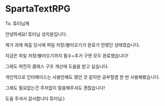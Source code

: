 # SpartaTextRPG
To. 튜터님께

안녕하세요! 튜터님 성지윤입니다.

제가 과제 제출 당시에 파일 저장/불러오기가 완료가 안됐던 상태였습니다.

지금은 파일 저장/불러오기까지 필수+추가 구현 모두 완료했습니다!

그래도 여전히 클래스 구조 개선에 도움을 받고 싶습니다.

개인적으로 인터페이스는 사용안해도 됐던 것 같지만 공부할겸 한 번 사용해봤습니다.

그래도 필요없는건 주저없이 말씀해주셔도 괜찮습니다!

도움 주셔서 감사합니다 튜터님:)
